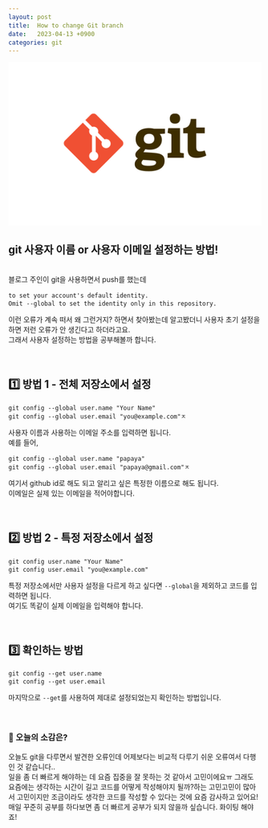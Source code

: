 ```yaml
---
layout: post
title:  How to change Git branch
date:   2023-04-13 +0900
categories: git
---
```


<!-- 똑같은 카테고리여서 post 4 사진 그대로 가져왔음 !!-->
<center>
  <img src="https://github.com/201960003/study_blog/blob/main/img/post4/git.png?raw=true" alt="main 사진">
</center>

## git 사용자 이름 or 사용자 이메일 설정하는 방법!

<br>
블로그 주인이 git을 사용하면서 push를 했는데

```
to set your account's default identity.
Omit --global to set the identity only in this repository.
```
이런 오류가 계속 떠서 왜 그런거지? 하면서 찾아봤는데 알고봤더니 사용자 초기 설정을 하면 저런 오류가 안 생긴다고 하더라고요.<br>
그래서 사용자 설정하는 방법을 공부해볼까 합니다.
<br>
<br>
<br>

## 1️⃣ 방법 1 - 전체 저장소에서 설정

```
git config --global user.name "Your Name"
git config --global user.email "you@example.com"ㅈ
```
사용자 이름과 사용하는 이메일 주소를 입력하면 됩니다.
<br>
예를 들어,
<br>

```
git config --global user.name "papaya"
git config --global user.email "papaya@gmail.com"ㅈ
```
여기서 github id로 해도 되고 알리고 싶은 특정한 이름으로 해도 됩니다.<br>
이메일은 실제 있는 이메일을 적어야합니다.
<br>
<br>
<br>


## 2️⃣ 방법 2 - 특정 저장소에서 설정

```
git config user.name "Your Name"
git config user.email "you@example.com"
```

특정 저장소에서만 사용자 설정을 다르게 하고 싶다면 <code>--global</code>을 제외하고 코드를 입력하면 됩니다.<br>
여기도 똑같이 실제 이메일을 입력해야 합니다.
<br>
<br>
<br>

## 3️⃣ 확인하는 방법

```
git config --get user.name    
git config --get user.email   
```

마지막으로 <code>--get</code>를 사용하여 제대로 설정되었는지 확인하는 방법입니다.
<br>
<br>
<br>





### 🧐 오늘의 소감은?
오늘도 git을 다루면서 발견한 오류인데 어제보다는 비교적 다루기 쉬운 오류여서 다행인 것 같습니다..<br>
일을 좀 더 빠르게 해야하는 데 요즘 집중을 잘 못하는 것 같아서 고민이에요ㅠ
그래도 요즘에는 생각하는 시간이 길고 코드를 어떻게 작성해야지 될까?하는 고민고민이 많아서 고민이지만 조금이라도 생각한 코드를 작성할 수 있다는 것에 요즘 감사하고 있어요!
매일 꾸준히 공부를 하다보면 좀 더 빠르게 공부가 되지 않을까 싶습니다. 화이팅 해야죠!